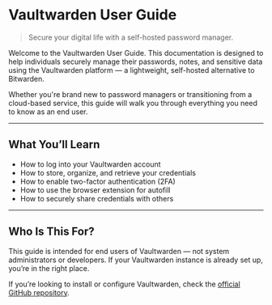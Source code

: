 # Vaultwarden User Guide

> Secure your digital life with a self-hosted password manager.

Welcome to the Vaultwarden User Guide. This documentation is designed to help individuals securely manage their passwords, notes, and sensitive data using the Vaultwarden platform — a lightweight, self-hosted alternative to Bitwarden.

Whether you're brand new to password managers or transitioning from a cloud-based service, this guide will walk you through everything you need to know as an end user.

---

## What You’ll Learn

- How to log into your Vaultwarden account
- How to store, organize, and retrieve your credentials
- How to enable two-factor authentication (2FA)
- How to use the browser extension for autofill
- How to securely share credentials with others

---

## Who Is This For?

This guide is intended for end users of Vaultwarden — not system administrators or developers. If your Vaultwarden instance is already set up, you’re in the right place.

If you’re looking to install or configure Vaultwarden, check the [official GitHub repository](https://github.com/dani-garcia/vaultwarden).

<br>


